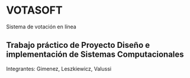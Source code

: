 # VOTASOFT
Sistema de votación en línea
## Trabajo práctico de Proyecto Diseño e implementación de Sistemas Computacionales
Integrantes: Gimenez, Leszkiewicz, Valussi